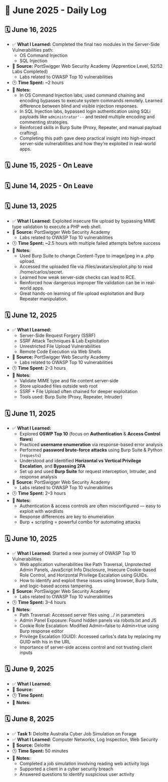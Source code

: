 # 📘 June 2025 - Daily Log

## 🗓️ June 16, 2025
- ✅ **What I Learned:** Completed the final two modules in the Server-Side Vulnerabilities path:
     - OS Command Injection
     - SQL Injection
- 🔗 **Source:** PortSwigger Web Security Academy (Apprentice Level, 52/52 Labs Completed)
     - Labs related to OWASP Top 10 vulnerabilities
- 🕒 **Time Spent:** ~2 hours
- 📝 **Notes:**
     - In OS Command Injection labs, used command chaining and encoding bypasses to execute system commands remotely. Learned difference between blind and visible injection responses.
     - In SQL Injection labs, bypassed login authentication using SQLi payloads like `administrator'--` and tested multiple encoding and commenting strategies.
     - Reinforced skills in Burp Suite (Proxy, Repeater, and manual payload crafting).
     - Completing this path gave deep practical insight into high-impact server-side vulnerabilities and how they’re exploited in real-world apps.

## 🗓️ June 15, 2025 - On Leave
## 🗓️ June 14, 2025 - On Leave

## 🗓️ June 13, 2025
- ✅ **What I Learned:** Exploited insecure file upload by bypassing MIME type validation to execute a PHP web shell.
- 🔗 **Source:** PortSwigger Web Security Academy
     - Labs related to OWASP Top 10 vulnerabilities
- 🕒 **Time Spent:** ~2.5 hours with multiple failed attempts before success
- 📝 **Notes:**
  - Used Burp Suite to change Content-Type to image/jpeg in a .php upload.
  - Accessed the uploaded file via /files/avatars/exploit.php to read /home/carlos/secret.
  - Learned how weak server-side checks can lead to RCE.
  - Reinforced how dangerous improper file validation can be in real-world apps.
  - Great hands-on learning of file upload exploitation and Burp Repeater manipulation.



## 🗓️ June 12, 2025
- ✅ **What I Learned:**
    - Server-Side Request Forgery (SSRF)
    - SSRF Attack Techniques & Lab Exploitation
    - Unrestricted File Upload Vulnerabilities
    - Remote Code Execution via Web Shells
- 🔗 **Source:** PortSwigger Web Security Academy
     - Labs related to OWASP Top 10 vulnerabilities
- 🕒 **Time Spent:** 2–3 hours
- 📝 **Notes:**
    - Validate MIME type and file content server-side
    - Store uploaded files outside web root
    - SSRF + File Upload often chained for deeper exploitation
    - Tools used: Burp Suite (Proxy, Repeater, Intruder)

  
## 🗓️ June 11, 2025
- ✅ **What I Learned:**
  - Explored **OSWP Top 10** (focus on **Authentication** & **Access Control flaws**)
  - Practiced **username enumeration** via response-based error analysis
  - Performed **password brute-force attacks** using Burp Suite & Python (`requests`)
  - Understood and identified **Horizontal vs Vertical Privilege Escalation**, and **Bypassing 2FA**
  - Set up and used **Burp Suite** for request interception, Intruder, and response analysis
- 🔗 **Source:** PortSwigger Web Security Academy
     - Labs related to OWASP Top 10 vulnerabilities
- 🕒 **Time Spent:** 2–3 hours
- 📝 **Notes:**
  - Authentication & access controls are often misconfigured — easy to exploit with wordlists
  - Response differences are key to enumeration
  - Burp + scripting = powerful combo for automating attacks


## 🗓️ June 10, 2025
- ✅ **What I Learned:** Started a new journey of OWASP Top 10 Vulnerabilities
     - Web application vulnerabilities like Path Traversal, Unprotected Admin Panels, JavaScript Info Disclosure, Insecure Cookie-based Role Control, and Horizontal Privilege Escalation using GUIDs.
     - How to identify and exploit these issues using browser, Burp Suite, and logic-based access tampering.
- 🔗 **Source:** PortSwigger Web Security Academy
     - Labs related to OWASP Top 10 vulnerabilities
- 🕒 **Time Spent:** 3–4 hours
- 📝 **Notes:**
     - Path Traversal: Accessed server files using ../ in parameters
     - Admin Panel Exposure: Found hidden panels via robots.txt and JS
     - Cookie Role Escalation: Modified Admin=false to Admin=true using Burp response editor
     - Privilege Escalation (GUID): Accessed carlos's data by replacing my GUID with his in the URL
     - Importance of server-side access control and not trusting client inputs

  
## 🗓️ June 9, 2025
- ✅ **What I Learned:** 
- 🔗 **Source:** 
- 🕒 **Time Spent:** 
- 📝 **Notes:**
 

## 🗓️ June 8, 2025
- ✅ **Task 1:** Deloitte Australia Cyber Job Simulation on Forage
- ✅ **What I Learned:** Computer Networks, Log Inspection, Web Security
- 🔗 **Source:** Deloitte
- 🕒 **Time Spent:** 50 minutes
- 📝 **Notes:**
  - Completed a job simulation involving reading web activity logs
  - Supported a client in a cyber security breach
  - Answered questions to identify suspicious user activity

